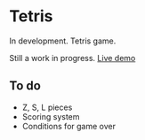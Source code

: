 # Tetris

In development. Tetris game.

Still a work in progress.
[Live demo](https://tetris-jeffdelara.netlify.app/)

## To do
- Z, S, L pieces
- Scoring system
- Conditions for game over
